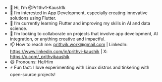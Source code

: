 - 👋 Hi, I’m @Pr1thv1-Kaush1k  
- 👀 I’m interested in App Development, especially creating innovative solutions using Flutter.  
- 🌱 I’m currently learning Flutter and improving my skills in AI and data science.  
- 💞️ I’m looking to collaborate on projects that involve app development, AI integration, or anything creative and impactful.  
- 📫 How to reach me: prithvik.work@gmail.com | LinkedIn: https://www.linkedin.com/in/prithvi-kaushik | X: https://x.com/_prithvikaushik  
- 😄 Pronouns: He/Him  
- ⚡ Fun fact: I love experimenting with Linux distros and tinkering with open-source projects!  


<!---
Pr1thv1-Kaush1k/Pr1thv1-Kaush1k is a ✨ special ✨ repository because its `README.md` (this file) appears on your GitHub profile.
You can click the Preview link to take a look at your changes.
--->
